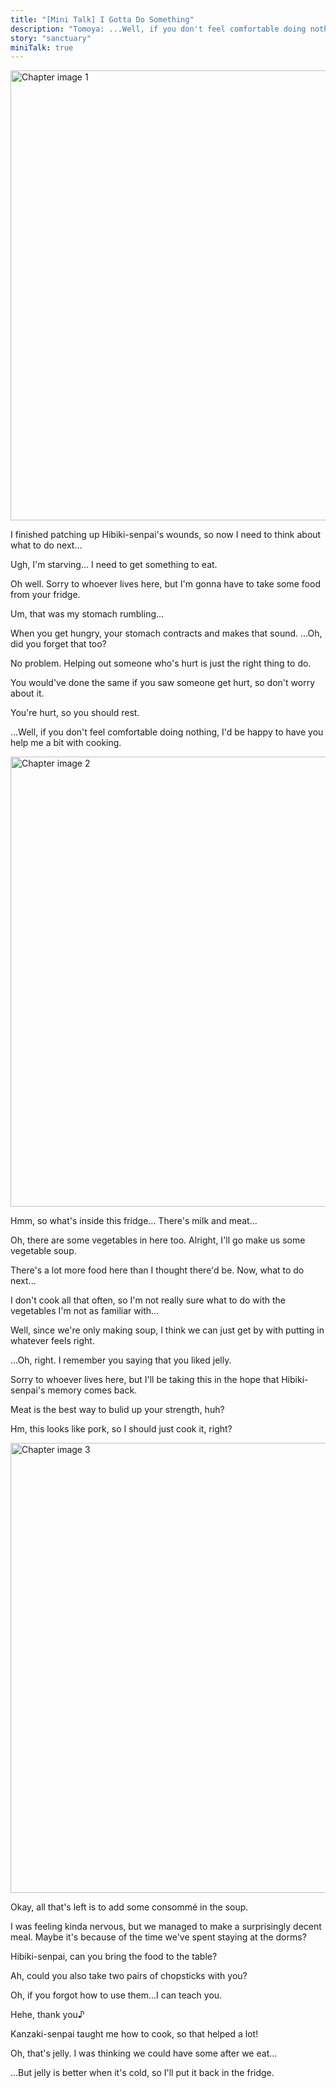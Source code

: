 ```yaml
---
title: "[Mini Talk] I Gotta Do Something"
description: "Tomoya: ...Well, if you don't feel comfortable doing nothing, I'd be happy to have you help me a bit with cooking."
story: "sanctuary"
miniTalk: true
---
```


<MiniTalkType r="rare" name="I Gotta Do Something" part="1/3" />

<Image src="/img/tl/sanctuary/mini_talk/tomoya/2/1.jpg" alt="Chapter image 1" layout="responsive" width="1560" height="720" quality="100" />

<Bubble character="Tomoya">

I finished patching up Hibiki-senpai's wounds, so now I need to think about what to do next...

Ugh, I'm starving... I need to get something to eat.

Oh well. Sorry to whoever lives here, but I'm gonna have to take some food from your fridge.

</Bubble>

<div className="minitalk__wrapper">
<MiniTalk speaker="Wataru" response="What was that sound?">

<Bubble character="Tomoya">

Um, that was my stomach rumbling...

When you get hungry, your stomach contracts and makes that sound. ...Oh, did you forget that too?

</Bubble>

</MiniTalk>

<MiniTalk speaker="Wataru" response="Thank you for taking care of me.">

<Bubble character="Tomoya">

No problem. Helping out someone who's hurt is just the right thing to do.

You would've done the same if you saw someone get hurt, so don't worry about it.

</Bubble>

</MiniTalk>

<MiniTalk speaker="Wataru" response="What should I do?">

<Bubble character="Tomoya">

You're hurt, so you should rest.

...Well, if you don't feel comfortable doing nothing, I'd be happy to have you help me a bit with cooking.

</Bubble>

</MiniTalk>
</div>

<MiniTalkType r="rare" name="I Gotta Do Something" part="2/3" />

<Image src="/img/tl/sanctuary/mini_talk/tomoya/2/2.jpg" alt="Chapter image 2" layout="responsive" width="1560" height="720" quality="100" />

<Bubble character="Tomoya">

Hmm, so what's inside this fridge... There's milk and meat...

Oh, there are some vegetables in here too. Alright, I'll go make us some vegetable soup.

There's a lot more food here than I thought there'd be. Now, what to do next...

</Bubble>

<div className="minitalk__wrapper">
<MiniTalk speaker="Wataru" response="Take the celery.">

<Bubble character="Tomoya">

I don't cook all that often, so I'm not really sure what to do with the vegetables I'm not as familiar with...

Well, since we're only making soup, I think we can just get by with putting in whatever feels right.

</Bubble>

</MiniTalk>

<MiniTalk speaker="Wataru" response="Take the jelly.">

<Bubble character="Tomoya">

...Oh, right. I remember you saying that you liked jelly.

Sorry to whoever lives here, but I'll be taking this in the hope that Hibiki-senpai's memory comes back.

</Bubble>

</MiniTalk>

<MiniTalk speaker="Wataru" response="Take the meat.">

<Bubble character="Tomoya">

Meat is the best way to bulid up your strength, huh?

Hm, this looks like pork, so I should just cook it, right?

</Bubble>

</MiniTalk>
</div>

<MiniTalkType r="rare" name="I Gotta Do Something" part="3/3" />

<Image src="/img/tl/sanctuary/mini_talk/tomoya/2/3.jpg" alt="Chapter image 3" layout="responsive" width="1560" height="720" quality="100" />

<Bubble character="Tomoya">

Okay, all that's left is to add some consommé in the soup.

I was feeling kinda nervous, but we managed to make a surprisingly decent meal. Maybe it's because of the time we've spent staying at the dorms?

Hibiki-senpai, can you bring the food to the table?

</Bubble>

<div className="minitalk__wrapper">
<MiniTalk speaker="Wataru" response="Understood.">

<Bubble character="Tomoya">

Ah, could you also take two pairs of chopsticks with you?

Oh, if you forgot how to use them...I can teach you.

</Bubble>

</MiniTalk>

<MiniTalk speaker="Wataru" response="Your cooking is good.">

<Bubble character="Tomoya">

Hehe, thank you♪

Kanzaki-senpai taught me how to cook, so that helped a lot!

</Bubble>

</MiniTalk>

<MiniTalk speaker="Wataru" response="What is this?">

<Bubble character="Tomoya">

Oh, that's jelly. I was thinking we could have some after we eat...

...But jelly is better when it's cold, so I'll put it back in the fridge.

</Bubble>

</MiniTalk>
</div>

<Credits tl="[Ren](https://tomoya.moe)" tlc="[remi](https://twitter.com/trystofstarrs)" qc="[honeyspades](https://honeyspades.tumblr.com)" />
